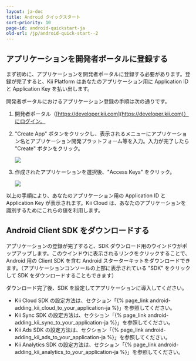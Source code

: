 ```yaml
---
layout: ja-doc
title: Android クイックスタート
sort-priority: 10
page-id: android-quickstart-ja
old-url: /jp/android-quick-start--2
---
```

## アプリケーションを開発者ポータルに登録する

まず初めに、アプリケーションを開発者ポータルに登録する必要があります。登録が完了すると、Kii Platform はあなたのアプリケーション用に Application ID と Application Key を払い出します。

開発者ポータルにおけるアプリケーション登録の手順は次の通りです。

1.  開発者ポータル（[https://developer.kii.com](https://developer.kii.com)）にログイン。

2.  "Create App" ボタンをクリックし、表示されるメニューにアプリケーション名とアプリケーション開発プラットフォーム等を入力。入力が完了したら "Create" ボタンをクリック。

    ![](01.png)

3.  作成されたアプリケーションを選択後、"Access Keys" をクリック。

    ![](02.png)

以上の手順により、あなたのアプリケーション用の Application ID と Application Key が表示されます。Kii Cloud は、あなたのアプリケーションを識別するためにこれらの値を利用します。

## Android Client SDK をダウンロードする

アプリケーションの登録が完了すると、SDK ダウンロード用のウインドウがポップアップします。このウインドウに表示されるリンクをクリックすることで、Android 用の Client SDK を含む Android スターターキットをダウンロードできます。（アプリケーションコンソールの上部に表示されている "SDK" をクリックして SDK をダウンロードすることもできます）

ダウンロード完了後、SDK を設定してアプリケーションに導入してください。

*   Kii Cloud SDK の設定方法は、セクション「{% page_link android-adding_kii_cloud_to_your_application-ja %}」を参照してください。
*   Kii Sync SDK の設定方法は、セクション「{% page_link android-adding_kii_sync_to_your_application-ja %}」を参照してください。
*   Kii Ads SDK の設定方法は、セクション「{% page_link android-adding_kii_ads_to_your_application-ja %}」を参照してください。
*   Kii Analytics SDK の設定方法は、セクション「{% page_link android-adding_kii_analytics_to_your_application-ja %}」を参照してください。
